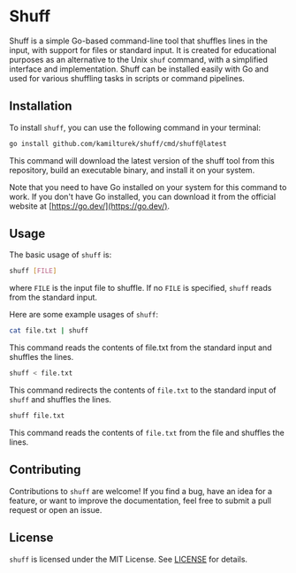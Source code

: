 # Shuff

Shuff is a simple Go-based command-line tool that shuffles lines in the input,
with support for files or standard input. It is created for educational purposes
as an alternative to the Unix `shuf` command, with a simplified interface and
implementation. Shuff can be installed easily with Go and used for various
shuffling tasks in scripts or command pipelines.

## Installation

To install `shuff`, you can use the following command in your terminal:

```bash
go install github.com/kamilturek/shuff/cmd/shuff@latest
```

This command will download the latest version of the shuff tool from this
repository, build an executable binary, and install it on your system.

Note that you need to have Go installed on your system for this command to work.
If you don't have Go installed, you can download it from the official website at
[https://go.dev/](https://go.dev/).

## Usage

The basic usage of `shuff` is:

```bash
shuff [FILE]
```

where `FILE` is the input file to shuffle. If no `FILE` is specified, `shuff` reads
from the standard input.

Here are some example usages of `shuff`:

```bash
cat file.txt | shuff
```

This command reads the contents of file.txt from the standard input and shuffles
the lines.

```bash
shuff < file.txt
```

This command redirects the contents of `file.txt` to the standard input of `shuff`
and shuffles the lines.

```bash
shuff file.txt
```

This command reads the contents of `file.txt` from the file and shuffles the lines.

## Contributing

Contributions to `shuff` are welcome! If you find a bug, have an idea for a
feature, or want to improve the documentation, feel free to submit a pull
request or open an issue.

## License

`shuff` is licensed under the MIT License. See [LICENSE](./LICENSE.md) for details.
